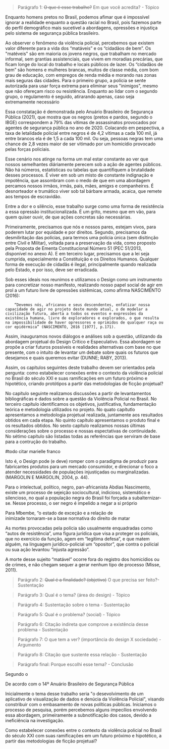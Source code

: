 > Parágrafo 1: ~~O que é esse trabalho?~~ Em que você acredita? - Tópico

Enquanto homens pretos no Brasil, podemos afimar que é impossível ignorar a realidade enquanto a questão racial no Brasil, pois fazemos parte do perfil demográfico mais sucetível a abordagens, opressões e injustiça pelo sistema de segurança pública brasileiro.

Ao observer o fenômeno da violência policial, percebemos que existem valor diferente para a vida dos “matáveis” e os “cidadãos de bem”. Os "matéveis" são em maioria os jovens negros, que trabalham no mercado informal, sem grantias assistenciais, que vivem em moradias precárias, que ficam longe do local do trabalho e locais públicos de lazer. Os “cidadãos de bem” são homens e mulheres brancas, muitos de classe média, com bom grau de educação, com empregos de renda média e morando nas zonas mais seguras das cidades. Para o primeiro grupo, a polícia se sente autorizada para usar força extrema para eliminar seus "inimigos", mesmo que não ofereçam risco ou resistência. Enquanto ao lidar com o segundo grupo, o regulamento é seguido, atirarando apenas, caso seja extremamente necessário


Essa constatação é demonstrada pelo Anuário Brasileiro de Segurança Pública (2021), que mostra que os negros (pretos e pardos, segundo o IBGE) correspondem a 79% das vítimas de assassinatos provocados por agentes de segurança pública no ano de 2020. Colacando em pespectiva, a taxa de letalidade policial entre negros é de 4,2 vítimas a cada 100 mil, já entre brancos ela é de 1,5 a cada 100 mil. Ou seja, pessoas negras tem uma chance de 2,8 vezes maior de ser vitimado por um homicídio provocado pelas forças policiais.

Esse cenário nos atinge na forma um mal estar constante ao ver que nossos semelhantes diáriamente perecem sob a ação de  agentes públicos. Não há números, estatísticas ou tabelas que quantifiquem a brutalidade desses processos. É viver em sob um misto de constante indignação e impotência, que assombram com o medo de que em uma abordagem percamos nossos irmãos, irmãs, pais, mães, amigxs e companheirxs. É desnorteador e trumático viver sob tal bárbare armada, acaica, que remete aos tempos de escravidão. 

Entre a dor e o silêncio, esse trabalho surge como uma forma de resistência a essa opressão institucionalizada. É um grito, mesmo que em vão, para quem quiser ouvir, de que ações concretas são necessárias.

Primeiramente, precisamos que nós e nossos pares, estejam vivos, para poderem lutar por equidade e por direitos. Segundo, precisamos da desmiliritação das polícias, para termos uma polícia única (sem disitinção entre Civil e Militar), voltada para a preservação da vida, como proposto pela Proposta de Ementa Constitucional Número 51 (PEC 51/2013, disponível no anexo A). E em terceiro lugar, precisamos que a lei seja cumprida, especialmente a Constituição e os Direitos Humanos. Qualquer forma de execução de cidadãs é ilegal, principalmente quando realizada pelo Estado, e por isso, deve ser erradicada.

Sob esses ideais nos reunimos e utilizamos o Design como um instrumento para concretizar nosso manifesto, realizando nosso papel social de agir em prol a um futuro livre de opressões sistêmicas, como afirma NASCIMENTO (2016):

		“Devemos nós, africanos e seus descendentes, enfatizar nossa capacidade de agir no projeto deste mundo atual, o de modelar a civilização futura, aberta a todos os eventos e expressões da existência humana, livre de exploradores e explorados, o que resulta na impossibilidade de haver opressores e oprimidos de qualquer raça ou cor epidérmica” (NASCIMENTO, 2016 [1977], p.171).



Assim, inauguramos novos diálogos e análises sob a questão, utilizando da abordagem projetual do Design Crítico e Especulativo. Essa abordagem se propõe a criar futuros possíveis e realidades alternativas com base no que presente, com o intuito de levantar um debate sobre quais os futuros que desejamos e quais queremos evitar (DUNNE; RABY, 2013).

Assim, os capítulos seguintes deste trabalho devem ser orientados pela pergunta: como estabelecer conexões entre o contexto da violência policial no Brasil do século XXI e suas ramificações em um futuro próximo e hipotético, criando protótipos a partir das metodologias de ficção projetual?

No capítulo seguinte realizamos discussões a partir de levantamentos bibliográficas e dados sobre a questão da Violência Policial no Brasil. No terceiro capítulo identificamos os objetivos, justificativa, fundamentação teórica e metodologia utilizados no projeto. No quato capítutlo apresentamos a metodologia projetual realizada, juntamente aos resultados obtidos em cada etapa. No quinto capítulo apresentamos o produto final e os resultados obtidos. No sexto capítulo realizamos nossas últimas considerações sobre o processo e nossas espectativas de continuidade. No sétimo capítulo são listadas todas as referências que serviram de base para  a contrução do trabalho.


#todo citar marielle franco

Isto é, o Design pode (e deve) romper com o paradigma de produzir para fabricantes produtos para um mercado consumidor, e direcionar o foco a atender necessidades de populações injustiçadas ou marginalizadas. (MARGOLIN E MARGOLIN, 2004, p. 44).

Para o intelectual, político, negro, pan-africanista Abdias Nascimento, existe um processo de sejeição sociocultural, indicioso, sistemático e silencioso, no qual a população negra do Brasil foi forçada a subalternizar-se. Nesse processo, o ser negro é impelido a negar a si próprio

   Para Mbembe, “o estado de exceção e a relação de  
inimizade tornaram-se a base normativa do direito de matar

As mortes provocadas pela polícia são usualmente enquadradas como “autos de resistência”, uma figura jurídica que visa a proteger os policiais, que no exercício da função, agem em “legítima defesa”, e que matem alguém, na linguagem jurídico-policial um “opositor”, que contra o policial ou sua ação levantou “injusta agressão”. 



A morte desse sujeito “matável” ocorre fora do registro dos homicídios ou de crimes, e não chegam sequer a gerar nenhum tipo de processo (Misse, 2011).


> Parágrafo 2: ~~Qual é a finalidade? (objetivo)~~ O que precisa ser feito?- Sustentação

> Parágrafo 3: Qual é o tema? (área do design) - Tópico

> Parágrafo 4: Sustentação sobre o tema - Sustentação

> Parágrafo 5: Qual é o problema? (social) - Tópico

> Parágrafo 6: Citação indireta que comprove a existência desse problema - Sustentação

> Parágrafo 7: O que tem a ver? (importância do design X sociedade) - Argumento

> Parágrafo 8: Citação que sustente essa relação - Sustentação

> Parágrafo final: Porque escolhi esse tema? - Conclusão




Segundo o 

De acordo com o 14º Anuário Brasileiro de Segurança Pública

Inicialmente o tema desse trabalho seria "o desevolvimento de um aplicativo de visualização de dados e denúcia da Violência Policial", visando constribuir com o embasamento de novas políticas públicas. Iniciamos o processo de pesquisa, porém percebemos alguns impecílios envolvendo essa abordagem, primeiramente a subnotificação dos casos, devido a ineficiência na investigação.

Como estabelecer conexões entre o contexto da violência policial no Brasil do século XXI com suas ramificações em um futuro próximo e hipotético, a partir das metodologias de ficção projetual?